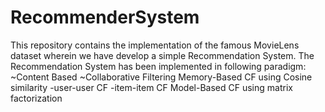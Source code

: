 # RecommenderSystem
This repository contains the implementation of the famous MovieLens dataset wherein we have develop a simple Recommendation System.
The Recommendation System has been implemented in following paradigm:
~Content Based 
~Collaborative Filtering
  Memory-Based CF using Cosine similarity
  -user-user CF
  -item-item CF
  Model-Based CF using matrix factorization
  
